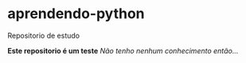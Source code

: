 # aprendendo-python
Repositorio de estudo

**Este repositorio é um teste**
*Não tenho nenhum conhecimento então...*
